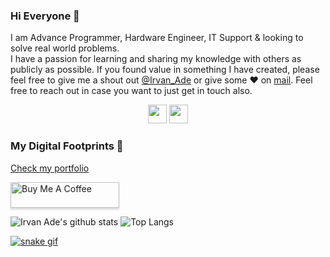 ### Hi Everyone 👋

I am Advance Programmer, Hardware Engineer, IT Support & looking to solve real world problems.<br> 
I have a passion for learning and sharing my knowledge with others as publicly as possible. 
If you found value in something I have created, please feel free to give me a shout out [@Irvan_Ade](https://twitter.com/XCloud36/) or give some ♥ on [mail](mailto:irvanade36@yahoo.com). Feel free to reach out in case you want to just get in touch also.

<p align='center'>
<a href="mailto:irvanade36@yahoo.com"><img height="30" src="https://github.com/singhkshitij/singhkshitij/blob/master/mail.png?raw=true"></a>
<a href="https://mytrashcode.com"><img height="30" src="https://github.com/singhkshitij/singhkshitij/blob/master/blog.png?raw=true"></a>
</p>

### My Digital Footprints 🌱
[Check my portfolio](https://null.com)

<a href="https://www.buymeacoffee.com/xcloud36" target="_blank"><img src="https://www.buymeacoffee.com/assets/img/custom_images/orange_img.png" alt="Buy Me A Coffee" style="height: 41px !important;width: 174px !important;box-shadow: 0px 3px 2px 0px rgba(190, 190, 190, 0.5) !important;-webkit-box-shadow: 0px 3px 2px 0px rgba(190, 190, 190, 0.5) !important;" ></a>


![Irvan Ade's github stats](https://github-readme-stats.vercel.app/api?username=KuzeNoYagami&hide=contribs,prs&show_icons=true&hide_border=true&title_color=000)
![Top Langs](https://github-readme-stats.vercel.app/api/top-langs/?username=KuzeNoYagami&layout=compact&hide_border=true)

[![snake gif](https://github.com/KuzeNoYagami/KuzeNoYagami/blob/output/github-contribution-grid-snake.gif)](https://github.com/KuzeNoYagami/KuzeNoYagami/blob/output/github-contribution-grid-snake.svg)
